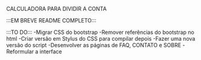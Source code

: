 CALCULADORA PARA DIVIDIR A CONTA

:::EM BREVE README COMPLETO:::

:::TO DO:::
-Migrar CSS do bootstrap
	-Remover referências do bootstrap no html
-Criar versão em Stylus do CSS para compilar depois
-Fazer uma nova versão do script
-Desenvolver as páginas de FAQ, CONTATO e SOBRE
-Reformular a interface
